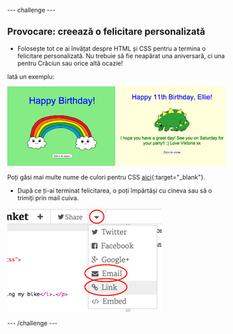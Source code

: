 \--- challenge \---

## Provocare: creează o felicitare personalizată

+ Folosește tot ce ai învățat despre HTML și CSS pentru a termina o felicitare personalizată. Nu trebuie să fie neapărat una aniversară, ci una pentru Crăciun sau orice altă ocazie!

Iată un exemplu:

![captură de ecran](images/birthday-final.png)

Poți găsi mai multe nume de culori pentru CSS [aici](http://jumpto.cc/colours){:target="_blank"}.

+ După ce ți-ai terminat felicitarea, o poți împărtăși cu cineva sau să o trimiți prin mail cuiva.

![captură de ecran](images/birthday-share.png)

\--- /challenge \---